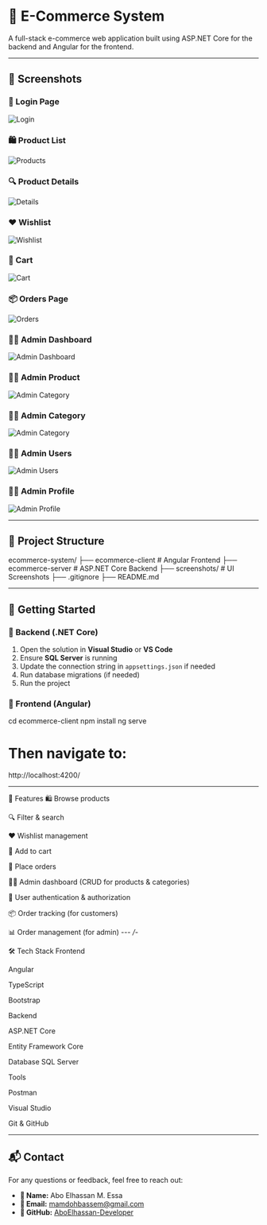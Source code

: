 # 🛒 E-Commerce System

A full-stack e-commerce web application built using ASP.NET Core for the backend and Angular for the frontend.

---

## 📸 Screenshots

### 🔐 Login Page
![Login](screenshots/login.png)

### 🛍️ Product List
![Products](screenshots/Products.png)

### 🔍 Product Details
![Details](screenshots/productdetails.png)

### ❤️ Wishlist
![Wishlist](screenshots/wishList.png)

### 🛒 Cart
![Cart](screenshots/Cart.png)

### 📦 Orders Page
![Orders](screenshots/orders.png)

### 👨‍💼 Admin Dashboard
![Admin Dashboard](screenshots/adminDashboard.png)

### 👨‍💼 Admin Product
![Admin Category](screenshots/adminProduct.png)

### 👨‍💼 Admin Category
![Admin Category](screenshots/adminCategory.png)

### 👨‍💼 Admin Users
![Admin Users](screenshots/adminUsers.png)

### 👨‍💼 Admin Profile
![Admin Profile](screenshots/adminProfile.png)

---

## 📁 Project Structure
ecommerce-system/
├── ecommerce-client # Angular Frontend
├── ecommerce-server # ASP.NET Core Backend
├── screenshots/ # UI Screenshots
├── .gitignore
├── README.md



---

## 🚀 Getting Started

### 🔧 Backend (.NET Core)

1. Open the solution in **Visual Studio** or **VS Code**
2. Ensure **SQL Server** is running
3. Update the connection string in `appsettings.json` if needed
4. Run database migrations (if needed)
5. Run the project

### 🎨 Frontend (Angular)


cd ecommerce-client
npm install
ng serve
# Then navigate to:
http://localhost:4200/

---
🧪 Features
🛍️ Browse products

🔍 Filter & search

❤️ Wishlist management

🛒 Add to cart

🧾 Place orders

👨‍💼 Admin dashboard (CRUD for products & categories)

🔐 User authentication & authorization

📦 Order tracking (for customers)

📊 Order management (for admin)
--- */-*

🛠️ Tech Stack
Frontend

Angular

TypeScript

Bootstrap

Backend

ASP.NET Core

Entity Framework Core

Database
SQL Server

Tools

Postman

Visual Studio

Git & GitHub


---
## 📬 Contact

For any questions or feedback, feel free to reach out:

- **👤 Name:** Abo Elhassan M. Essa  
- **📧 Email:** [mamdohbassem@gmail.com](mailto:mamdohbassem@gmail.com)  
- **🔗 GitHub:** [AboElhassan-Developer](https://github.com/AboElhassan-Developer)



